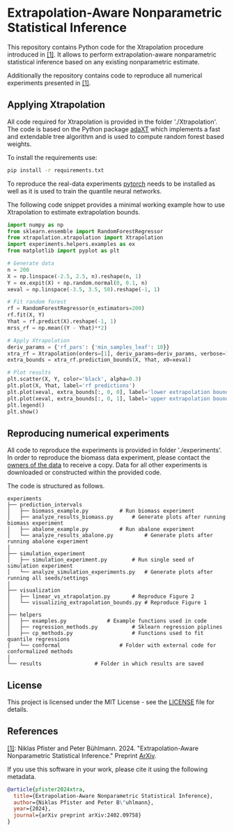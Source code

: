 # Extrapolation-Aware Nonparametric Statistical Inference

This repository contains Python code for the Xtrapolation procedure
introduced in <a href="#ref1">[1]</a><a id="ref1-back"></a>. It allows
to perform extrapolation-aware nonparametric statistical inference
based on any existing nonparametric estimate.

Additionally the repository contains code to reproduce all numerical
experiments presented in <a href="#ref1">[1]</a><a
id="ref1-back"></a>.


## Applying Xtrapolation

All code required for Xtrapolation is provided in the folder
'./Xtrapolation'.  The code is based on the Python package
[adaXT](https://github.com/NiklasPfister/adaXT) which implements a
fast and extendable tree algorithm and is used to compute random
forest based weights.

To install the requirements use:
```bash
pip install -r requirements.txt

```
To reproduce the real-data experiments [pytorch](https://pytorch.org/)
needs to be installed as well as it is used to train the quantile
neural networks.

The following code snippet provides a minimal working example how to
use Xtrapolation to estimate extrapolation bounds.

```python
import numpy as np
from sklearn.ensemble import RandomForestRegressor
from xtrapolation.xtrapolation import Xtrapolation
import experiments.helpers.examples as ex
from matplotlib import pyplot as plt

# Generate data
n = 200
X = np.linspace(-2.5, 2.5, n).reshape(n, 1)
Y = ex.expit(X) + np.random.normal(0, 0.1, n)
xeval = np.linspace(-3.5, 3.5, 50).reshape(-1, 1)

# Fit random forest
rf = RandomForestRegressor(n_estimators=200)
rf.fit(X, Y)
Yhat = rf.predict(X).reshape(-1, 1)
mrss_rf = np.mean((Y - Yhat)**2)

# Apply Xtrapolation
deriv_params = {'rf_pars': {'min_samples_leaf': 10}}
xtra_rf = Xtrapolation(orders=[1], deriv_params=deriv_params, verbose=1)
extra_bounds = xtra_rf.prediction_bounds(X, Yhat, x0=xeval)

# Plot results
plt.scatter(X, Y, color='black', alpha=0.3)
plt.plot(X, Yhat, label='rf predictions')
plt.plot(xeval, extra_bounds[:, 0, 0], label='lower extrapolation bound')
plt.plot(xeval, extra_bounds[:, 0, 1], label='upper extrapolation bound')
plt.legend()
plt.show()
```

## Reproducing numerical experiments

All code to reproduce the experiments is provided in folder
'./experiments'. In order to reproduce the biomass data experiment,
please contact the [owners of the
data](https://doi.org/10.1016/j.foreco.2022.120653) to receive a
copy. Data for all other experiments is downloaded or constructed
within the provided code.

The code is structured as follows.
```
experiments
├── prediction_intervals
│   ├── biomass_example.py		    # Run biomass experiment
│   ├── analyze_results_biomass.py	    # Generate plots after running biomass experiment
│   ├── abalone_example.py		    # Run abalone experiment
│   └── analyze_results_abalone.py          # Generate plots after running abalone experiment
│
├── simulation_experiment
│   ├── simulation_experiment.py	    # Run single seed of simulation experiment
│   └── analyze_simulation_experiments.py   # Generate plots after running all seeds/settings
│
├── visualization
│   ├── linear_vs_xtrapolation.py	    # Reproduce Figure 2
│   └── visualizing_extrapolation_bounds.py # Reproduce Figure 1
│
├── helpers
│   ├── examples.py			    # Example functions used in code
│   ├── regression_methods.py 		    # Sklearn regression piplines
│   ├── cp_methods.py 		    	    # Functions used to fit quantile regressions
│   └── conformal 		    	    # Folder with external code for conformalized methods
│
└── results				    # Folder in which results are saved
```


## License

This project is licensed under the MIT License - see the
[LICENSE](LICENSE) file for details.


## References

<a id="ref1"></a><a href="#ref1-back">[1]</a>: Niklas Pfister and
Peter Bühlmann. 2024. "Extrapolation-Aware Nonparametric Statistical
Inference." Preprint [ArXiv](https://arxiv.org/abs/2402.09758).


If you use this software in your work, please cite it using the
following metadata.

```bibtex
@article{pfister2024xtra,
  title={Extrapolation-Aware Nonparametric Statistical Inference}, 
  author={Niklas Pfister and Peter B\"uhlmann},
  year={2024},
  journal={arXiv preprint arXiv:2402.09758}
}
```